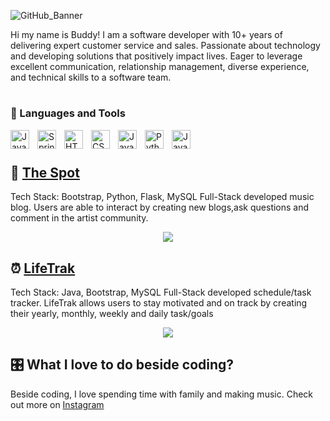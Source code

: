 
![GitHub_Banner](https://user-images.githubusercontent.com/114322129/206936295-8ca736d3-6a65-498a-a05d-7acd7a70af08.png)


Hi my name is Buddy! I am a software developer with 10+ years of delivering expert customer service and sales. Passionate about technology and developing solutions that positively impact lives. Eager to leverage excellent communication, relationship management, diverse experience, and technical skills to a software team.

#

### 🧰 Languages and Tools

<img align="left" alt="Java" width="30px" style="padding-right:10px;" src="https://cdn.jsdelivr.net/gh/devicons/devicon/icons/java/java-original.svg"/>
<img align="left" alt="Spring" width="30px" style="padding-right:10px;" src="https://cdn.jsdelivr.net/gh/devicons/devicon/icons/spring/spring-original.svg" />
<img align="left" alt="HTML" width="30px" style="padding-right:10px;" src="https://cdn.jsdelivr.net/gh/devicons/devicon/icons/html5/html5-plain.svg" />
<img align="left" alt="CSS" width="30px" style="padding-right:10px;" src="https://cdn.jsdelivr.net/gh/devicons/devicon/icons/css3/css3-plain.svg" />
<img align="left" alt="JavaScript" width="30px" style="padding-right:10px;" src="https://cdn.jsdelivr.net/gh/devicons/devicon/icons/javascript/javascript-plain.svg" />
<img align="left" alt="Python" width="30px" style="padding-right:10px;" src="https://cdn.jsdelivr.net/gh/devicons/devicon/icons/python/python-plain.svg" />
<img align="left" alt="JavaScript" width="30px" style="padding-right:10px;" src="https://cdn.jsdelivr.net/gh/devicons/devicon/icons/mysql/mysql-original-wordmark.svg" />
<br/>

#



## 🎹 **[The Spot](https://github.com/BuddyReed/Blog_Project)** 
Tech Stack: Bootstrap, Python, Flask, MySQL
Full-Stack developed music blog. Users are able to interact by creating new blogs,ask questions and comment in the artist community. 




<p align = "center"> <img  src = "https://github.com/BuddyReed/GitHub/blob/main/README/img/TheSpot.gif"/>
  
## ⏰ **[LifeTrak](https://github.com/BuddyReed/Java_Full/tree/main/SpringProjects/LifeTrak)** 
Tech Stack: Java, Bootstrap, MySQL
Full-Stack developed schedule/task tracker. LifeTrak allows users to stay motivated and on track by creating their yearly, monthly, weekly and daily task/goals  
  
<p align = "center"> <img  src = "https://github.com/BuddyReed/README/blob/main/img/LifeTrakFinalBig.gif"/>

  



## 🎛️ What I love to do beside coding?
Beside coding, I love spending time with family and making music. Check out more on [Instagram](https://www.instagram.com/buddybangs/)







<!--
**BuddyReed/BuddyReed** is a ✨ _special_ ✨ repository because its `README.md` (this file) appears on your GitHub profile.
### Hi there 👋

Here are some ideas to get you started:

- 🔭 I’m currently working on ...
- 🌱 I’m currently learning ...
- 👯 I’m looking to collaborate on ...
- 🤔 I’m looking for help with ...
- 💬 Ask me about ...
- 📫 How to reach me: ...
- 😄 Pronouns: ...
- ⚡ Fun fact: ...
-->
